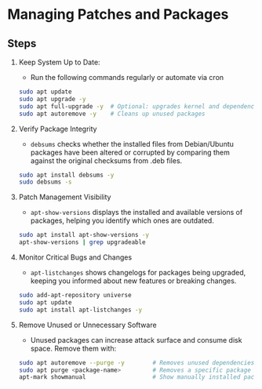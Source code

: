 # Managing Patches and Packages

## Steps 

1. Keep System Up to Date: 

    - Run the following commands regularly or automate via cron
    ```bash 
    sudo apt update
    sudo apt upgrade -y
    sudo apt full-upgrade -y  # Optional: upgrades kernel and dependencies
    sudo apt autoremove -y    # Cleans up unused packages
    ```

2. Verify Package Integrity

    - `debsums` checks whether the installed files from Debian/Ubuntu packages have been altered or corrupted by comparing them against the original checksums from .deb files.
    ```bash
    sudo apt install debsums -y
    sudo debsums -s
    ```

3. Patch Management Visibility

    - `apt-show-versions` displays the installed and available versions of packages, helping you identify which ones are outdated.
    ```bash
    sudo apt install apt-show-versions -y
    apt-show-versions | grep upgradeable
    ```

4. Monitor Critical Bugs and Changes

    - `apt-listchanges` shows changelogs for packages being upgraded, keeping you informed about new features or breaking changes.
    ```bash
    sudo add-apt-repository universe
    sudo apt update
    sudo apt install apt-listchanges -y
    ```

5. Remove Unused or Unnecessary Software

    - Unused packages can increase attack surface and consume disk space. Remove them with:
    ```bash
    sudo apt autoremove --purge -y        # Removes unused dependencies
    sudo apt purge <package-name>         # Removes a specific package
    apt-mark showmanual                   # Show manually installed packages
    ```
